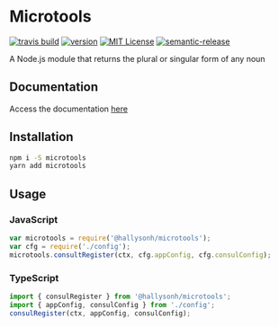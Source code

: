 # Microtools

[![travis build](https://travis-ci.org/hallysonh/microtools.svg?branch=master)](https://travis-ci.org/hallysonh/microtools)
[![version](https://img.shields.io/npm/v/@hallysonh/microtools.svg)](http://npm.im/@hallysonh/microtools)
[![MIT License](https://img.shields.io/github/license/hallysonh/microtools.svg)](https://opensource.org/licenses/MIT)
[![semantic-release](https://img.shields.io/badge/%20%20%F0%9F%93%A6%F0%9F%9A%80-semantic--release-e10079.svg)](https://github.com/semantic-release/semantic-release)

A Node.js module that returns the plural or singular form of any noun

## Documentation

Access the documentation [here](https://hallysonh.github.io/microtools)

## Installation

```sh
npm i -S microtools
yarn add microtools
```

## Usage

### JavaScript

```javascript
var microtools = require('@hallysonh/microtools');
var cfg = require('./config');
microtools.consultRegister(ctx, cfg.appConfig, cfg.consulConfig);
```

### TypeScript

```typescript
import { consulRegister } from '@hallysonh/microtools';
import { appConfig, consulConfig } from './config';
consulRegister(ctx, appConfig, consulConfig);
```
